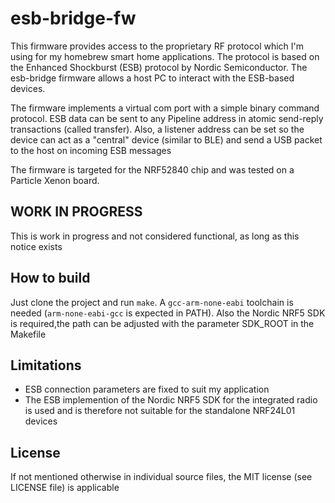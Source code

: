 # esb-bridge-fw

This firmware provides access to the proprietary RF protocol which I'm using for my homebrew smart home applications. The protocol is based on the Enhanced Shockburst (ESB) protocol by Nordic Semiconductor. The esb-bridge firmware allows a host PC to interact with the ESB-based devices.

The firmware implements a virtual com port with a simple binary command protocol. ESB data can be sent to any Pipeline address in atomic send-reply transactions (called transfer).
Also, a listener address can be set so the device can act as a "central" device (similar to BLE) and send a USB packet to the host on incoming ESB messages

The firmware is targeted for the NRF52840 chip and was tested on a Particle Xenon board.

## WORK IN PROGRESS
This is work in progress and not considered functional, as long as this notice exists

## How to build
Just clone the project and run `make`. A `gcc-arm-none-eabi` toolchain is needed (`arm-none-eabi-gcc` is expected in PATH). Also the Nordic NRF5 SDK is required,the path can be adjusted with the parameter SDK_ROOT in the Makefile

## Limitations
* ESB connection parameters are fixed to suit my application
* The ESB implemention of the Nordic NRF5 SDK for the integrated radio is used and is therefore not suitable for the standalone NRF24L01 devices

## License
If not mentioned otherwise in individual source files, the MIT license (see LICENSE file) is applicable